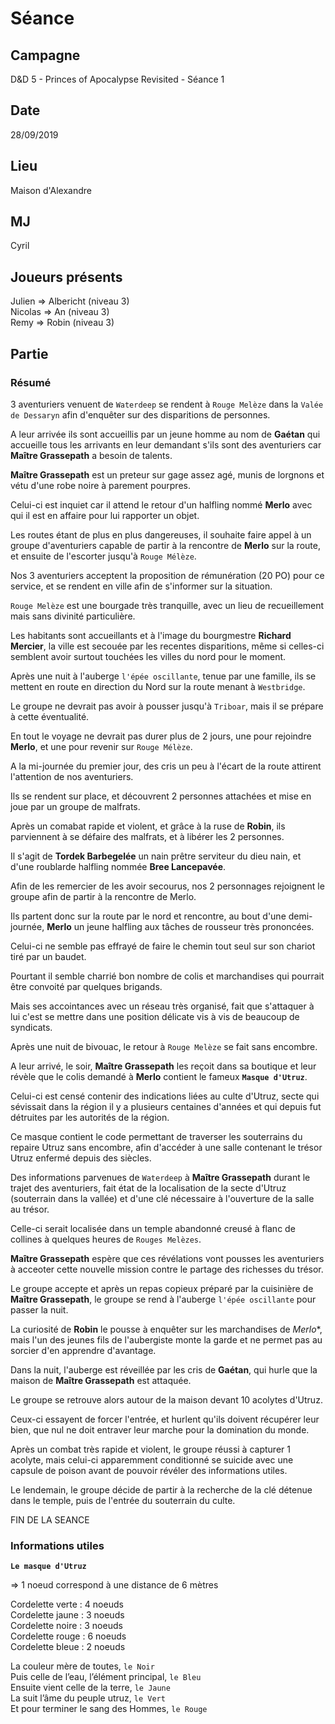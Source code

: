 # Séance

## Campagne

D&D 5 - Princes of Apocalypse Revisited - Séance 1

## Date

28/09/2019

## Lieu

Maison d'Alexandre

## MJ

Cyril

## Joueurs présents

Julien => Albericht (niveau 3)  
Nicolas => An (niveau 3)  
Remy => Robin (niveau 3)

## Partie

### Résumé

3 aventuriers venuent de `Waterdeep` se rendent à `Rouge Melèze` dans la `Valée de Dessaryn` afin d'enquêter sur des disparitions de personnes.

A leur arrivée ils sont accueillis par un jeune homme au nom de **Gaétan** qui accueille tous les arrivants en leur demandant s'ils sont des aventuriers car **Maître Grassepath** a besoin de talents.

**Maître Grassepath** est un preteur sur gage assez agé, munis de lorgnons et vétu d'une robe noire à parement pourpres.

Celui-ci est inquiet car il attend le retour d'un halfling nommé **Merlo** avec qui il est en affaire pour lui rapporter un objet.

Les routes étant de plus en plus dangereuses, il souhaite faire appel à un groupe d'aventuriers capable de partir à la rencontre de **Merlo** sur la route, et ensuite de l'escorter jusqu'à `Rouge Mélèze`.

Nos 3 aventuriers acceptent la proposition de rémunération (20 PO) pour ce service, et se rendent en ville afin de s'informer sur la situation.

`Rouge Melèze` est une bourgade très tranquille, avec un lieu de recueillement mais sans divinité particulière.

Les habitants sont accueillants et à l'image du bourgmestre **Richard Mercier**, la ville est secouée par les recentes disparitions, même si celles-ci semblent avoir surtout touchées les villes du nord pour le moment.

Après une nuit à l'auberge `l'épée oscillante`, tenue par une famille, ils se mettent en route en direction du Nord sur la route menant à `Westbridge`.

Le groupe ne devrait pas avoir à pousser jusqu'à `Triboar`, mais il se prépare à cette éventualité.

En tout le voyage ne devrait pas durer plus de 2 jours, une pour rejoindre **Merlo**, et une pour revenir sur `Rouge Mélèze`.

A la mi-journée du premier jour, des cris un peu à l'écart de la route attirent l'attention de nos aventuriers.

Ils se rendent sur place, et découvrent 2 personnes attachées et mise en joue par un groupe de malfrats.

Après un comabat rapide et violent, et grâce à la ruse de **Robin**, ils parviennent à se défaire des malfrats, et à libérer les 2 personnes.

Il s'agit de **Tordek Barbegelée** un nain prêtre serviteur du dieu nain, et d'une roublarde halfling nommée **Bree Lancepavée**.

Afin de les remercier de les avoir secourus, nos 2 personnages rejoignent le groupe afin de partir à la rencontre de Merlo.

Ils partent donc sur la route par le nord et rencontre, au bout d'une demi-journée, **Merlo** un jeune halfling aux tâches de rousseur très prononcées.

Celui-ci ne semble pas effrayé de faire le chemin tout seul sur son chariot tiré par un baudet.

Pourtant il semble charrié bon nombre de colis et marchandises qui pourrait être convoité par quelques brigands.

Mais ses accointances avec un réseau très organisé, fait que s'attaquer à lui c'est se mettre dans une position délicate vis à vis de beaucoup de syndicats.

Après une nuit de bivouac, le retour à `Rouge Melèze` se fait sans encombre.

A leur arrivé, le soir, **Maître Grassepath** les reçoit dans sa boutique et leur révèle que le colis demandé à **Merlo** contient le fameux **`Masque d'Utruz`**.

Celui-ci est censé contenir des indications liées au culte d'Utruz, secte qui sévissait dans la région il y a plusieurs centaines d'années et qui depuis fut détruites par les autorités de la région.

Ce masque contient le code permettant de traverser les souterrains du repaire Utruz sans encombre, afin d'accéder à une salle contenant le trésor Utruz enfermé depuis des siècles.

Des informations parvenues de `Waterdeep` à **Maître Grassepath** durant le trajet des aventuriers, fait état de la localisation de la secte d'Utruz (souterrain dans la vallée) et d'une clé nécessaire à l'ouverture de la salle au trésor.

Celle-ci serait localisée dans un temple abandonné creusé à flanc de collines à quelques heures de `Rouges Melèzes`.

**Maître Grassepath** espère que ces révélations vont pousses les aventuriers à acceoter cette nouvelle mission contre le partage des richesses du trésor.

Le groupe accepte et après un repas copieux préparé par la cuisinière de **Maître Grassepath**, le groupe se rend à l'auberge `l'épée oscillante` pour passer la nuit.

La curiosité de **Robin** le pousse à enquêter sur les marchandises de *Merlo**, mais l'un des jeunes fils de l'aubergiste monte la garde et ne permet pas au sorcier d'en apprendre d'avantage.

Dans la nuit, l'auberge est réveillée par les cris de **Gaétan**, qui hurle que la maison de **Maître Grassepath** est attaquée.

Le groupe se retrouve alors autour de la maison devant 10 acolytes d'Utruz.

Ceux-ci essayent de forcer l'entrée, et hurlent qu'ils doivent récupérer leur bien, que nul ne doit entraver leur marche pour la domination du monde.

Après un combat très rapide et violent, le groupe réussi à capturer 1 acolyte, mais celui-ci apparemment conditionné se suicide avec une capsule de poison avant de pouvoir révéler des informations utiles.

Le lendemain, le groupe décide de partir à la recherche de la clé détenue dans le temple, puis de l'entrée du souterrain du culte.

FIN DE LA SEANCE

### Informations utiles

**`Le masque d'Utruz`**

=> 1 noeud correspond à une distance de 6 mètres

Cordelette verte : 4 noeuds  
Cordelette jaune : 3 noeuds  
Cordelette noire : 3 noeuds  
Cordelette rouge : 6 noeuds  
Cordelette bleue : 2 noeuds

La couleur mère de toutes, `le Noir`  
Puis celle de l’eau, l’élément principal, `le Bleu`  
Ensuite vient celle de la terre, `le Jaune`  
La suit l’âme du peuple utruz, `le Vert`  
Et pour terminer le sang des Hommes, `le Rouge`